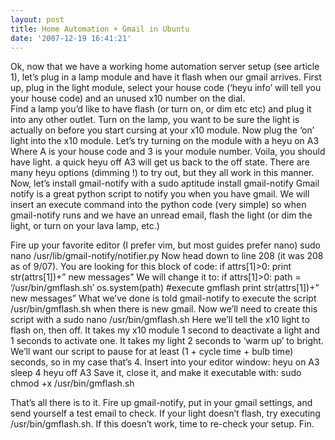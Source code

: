 ```yaml
---
layout: post
title: Home Automation + Gmail in Ubuntu
date: '2007-12-19 16:41:21'
---
```



 Ok, now that we have a working home automation server setup (see article 1), let’s plug in a lamp module and have it flash when our gmail arrives. First up, plug in the light module, select your house code (‘heyu info’ will tell you your house code) and an unused x10 number on the dial.  
 Find a lamp you’d like to have flash (or turn on, or dim etc etc) and plug it into any other outlet. Turn on the lamp, you want to be sure the light is actually on before you start cursing at your x10 module. Now plug the ‘on’ light into the x10 module. Let’s try turning on the module with a heyu on A3 Where A is your house code and 3 is your module number. Voila, you should have light. a quick heyu off A3 will get us back to the off state. There are many heyu options (dimming !) to try out, but they all work in this manner. Now, let’s install gmail-notify with a sudo aptitude install gmail-notify Gmail notify is a great python script to notify you when you have gmail. We will insert an execute command into the python code (very simple) so when gmail-notify runs and we have an unread email, flash the light (or dim the light, or turn on your lava lamp, etc.)

Fire up your favorite editor (I prefer vim, but most guides prefer nano) sudo nano /usr/lib/gmail-notify/notifier.py Now head down to line 208 (it was 208 as of 9/07). You are looking for this block of code: if attrs[1]>0: print str(attrs[1])+” new messages” We will change it to: if attrs[1]>0: path = ‘/usr/bin/gmflash.sh’ os.system(path) #execute gmflash print str(attrs[1])+” new messages” What we’ve done is told gmail-notify to execute the script /usr/bin/gmflash.sh when there is new gmail. Now we’ll need to create this script with a sudo nano /usr/bin/gmflash.sh Here we’ll tell the x10 light to flash on, then off. It takes my x10 module 1 second to deactivate a light and 1 seconds to activate one. It takes my light 2 seconds to ‘warm up’ to bright. We’ll want our script to pause for at least (1 + cycle time + bulb time) seconds, so in my case that’s 4. Insert into your editor window: heyu on A3 sleep 4 heyu off A3 Save it, close it, and make it executable with: sudo chmod +x /usr/bin/gmflash.sh

That’s all there is to it. Fire up gmail-notify, put in your gmail settings, and send yourself a test email to check. If your light doesn’t flash, try executing /usr/bin/gmflash.sh. If this doesn’t work, time to re-check your setup. Fin.



